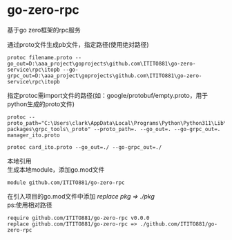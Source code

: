 # go-zero-rpc

基于go zero框架的rpc服务

通过proto文件生成pb文件，指定路径(使用绝对路径)

```
protoc filename.proto --go_out=D:\aaa_project\goprojects\github.com\ITITO881\go-zero-service\rpc\itopb --go-grpc_out=D:\aaa_project\goprojects\github.com\ITITO881\go-zero-service\rpc\itopb
```

指定protoc需import文件的路径(如：google/protobuf/empty.proto，用于python生成的proto文件)

```
protoc --proto_path="C:\Users\clark\AppData\Local\Programs\Python\Python311\Lib\site-packages\grpc_tools\_proto" --proto_path=. --go_out=. --go-grpc_out=. manager_ito.proto
```

```
protoc card_ito.proto --go_out=./ --go-grpc_out=./
```

本地引用  
生成本地module，添加go.mod文件

```
module github.com/ITITO881/go-zero-rpc
```

在引入项目的go.mod文件中添加 *replace pkg => ./pkg*  
ps:使用相对路径

```
require github.com/ITITO881/go-zero-rpc v0.0.0
replace github.com/ITITO881/go-zero-rpc => ./github.com/ITITO881/go-zero-rpc
```

